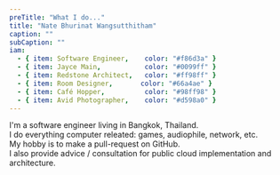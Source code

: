 ```yaml
---
preTitle: "What I do..."
title: "Nate Bhurinat Wangsutthitham"
caption: ""
subCaption: ""
iam:
  - { item: Software Engineer,    color: "#f86d3a" }
  - { item: Jayce Main,           color: "#0099ff" }
  - { item: Redstone Architect,   color: "#ff98ff" }
  - { item: Room Designer,       color: "#66a4ae" }
  - { item: Café Hopper,          color: "#98ff98" }
  - { item: Avid Photographer,    color: "#d598a0" }
---
```


<!-- I'm from Bangkok, Thailand -->
<!-- I lived in Melbourne for 3-4 years pursuring my university degree -->

I'm a software engineer living in Bangkok, Thailand.  
I do everything computer releated: games, audiophile, network, etc.  
My hobby is to make a pull-request on GitHub.  
I also provide advice / consultation for public cloud implementation and architecture.
